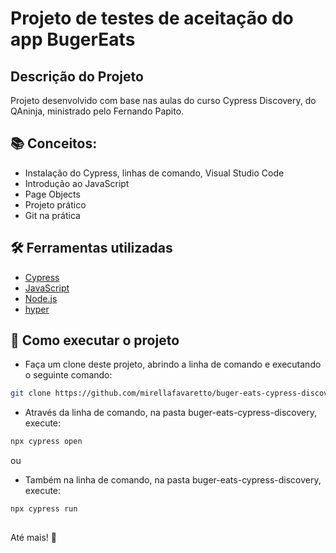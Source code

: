 # Projeto de testes de aceitação do app BugerEats
## Descrição do Projeto
<p>Projeto desenvolvido com base nas aulas do curso Cypress Discovery, do QAninja, ministrado pelo Fernando Papito.</p>

## :books: Conceitos:
- Instalação do Cypress, linhas de comando, Visual Studio Code
- Introdução ao JavaScript
- Page Objects
- Projeto prático
- Git na prática

## :hammer_and_wrench: Ferramentas utilizadas

- [Cypress](https://www.cypress.io/)
- [JavaScript](https://developer.mozilla.org/pt-BR/docs/Web/JavaScript)
- [Node.js](https://nodejs.org/en/)
- [hyper](https://hyper.is/)

## :checkered_flag: Como executar o projeto
- <p>Faça um clone deste projeto, abrindo a linha de comando e executando o seguinte comando: </p>

```bash
git clone https://github.com/mirellafavaretto/buger-eats-cypress-discovery.git
```

- Através da linha de comando, na pasta buger-eats-cypress-discovery, execute:
```bash
npx cypress open
```
<p>ou</p>

- <p> Também na linha de comando, na pasta buger-eats-cypress-discovery, execute: </p>

```bash
npx cypress run
```

##
Até mais! :wave: 
